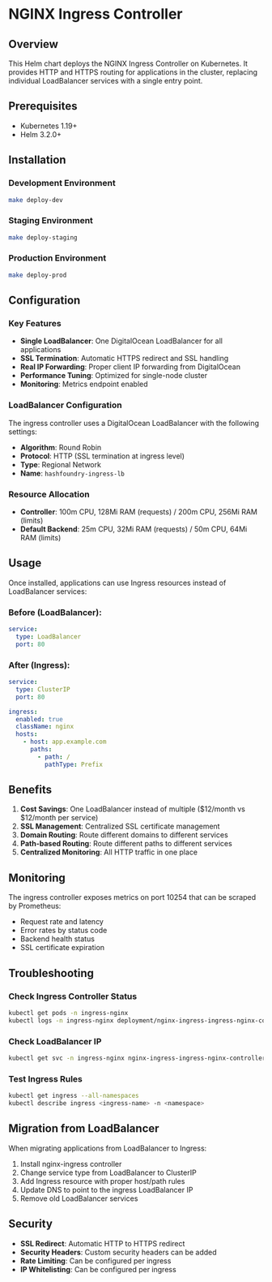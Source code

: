 # NGINX Ingress Controller

## Overview

This Helm chart deploys the NGINX Ingress Controller on Kubernetes. It provides HTTP and HTTPS routing for applications in the cluster, replacing individual LoadBalancer services with a single entry point.

## Prerequisites

- Kubernetes 1.19+
- Helm 3.2.0+

## Installation

### Development Environment

```bash
make deploy-dev
```

### Staging Environment

```bash
make deploy-staging
```

### Production Environment

```bash
make deploy-prod
```

## Configuration

### Key Features

- **Single LoadBalancer**: One DigitalOcean LoadBalancer for all applications
- **SSL Termination**: Automatic HTTPS redirect and SSL handling
- **Real IP Forwarding**: Proper client IP forwarding from DigitalOcean
- **Performance Tuning**: Optimized for single-node cluster
- **Monitoring**: Metrics endpoint enabled

### LoadBalancer Configuration

The ingress controller uses a DigitalOcean LoadBalancer with the following settings:

- **Algorithm**: Round Robin
- **Protocol**: HTTP (SSL termination at ingress level)
- **Type**: Regional Network
- **Name**: `hashfoundry-ingress-lb`

### Resource Allocation

- **Controller**: 100m CPU, 128Mi RAM (requests) / 200m CPU, 256Mi RAM (limits)
- **Default Backend**: 25m CPU, 32Mi RAM (requests) / 50m CPU, 64Mi RAM (limits)

## Usage

Once installed, applications can use Ingress resources instead of LoadBalancer services:

### Before (LoadBalancer):
```yaml
service:
  type: LoadBalancer
  port: 80
```

### After (Ingress):
```yaml
service:
  type: ClusterIP
  port: 80

ingress:
  enabled: true
  className: nginx
  hosts:
    - host: app.example.com
      paths:
        - path: /
          pathType: Prefix
```

## Benefits

1. **Cost Savings**: One LoadBalancer instead of multiple ($12/month vs $12/month per service)
2. **SSL Management**: Centralized SSL certificate management
3. **Domain Routing**: Route different domains to different services
4. **Path-based Routing**: Route different paths to different services
5. **Centralized Monitoring**: All HTTP traffic in one place

## Monitoring

The ingress controller exposes metrics on port 10254 that can be scraped by Prometheus:

- Request rate and latency
- Error rates by status code
- Backend health status
- SSL certificate expiration

## Troubleshooting

### Check Ingress Controller Status

```bash
kubectl get pods -n ingress-nginx
kubectl logs -n ingress-nginx deployment/nginx-ingress-ingress-nginx-controller
```

### Check LoadBalancer IP

```bash
kubectl get svc -n ingress-nginx nginx-ingress-ingress-nginx-controller
```

### Test Ingress Rules

```bash
kubectl get ingress --all-namespaces
kubectl describe ingress <ingress-name> -n <namespace>
```

## Migration from LoadBalancer

When migrating applications from LoadBalancer to Ingress:

1. Install nginx-ingress controller
2. Change service type from LoadBalancer to ClusterIP
3. Add Ingress resource with proper host/path rules
4. Update DNS to point to the ingress LoadBalancer IP
5. Remove old LoadBalancer services

## Security

- **SSL Redirect**: Automatic HTTP to HTTPS redirect
- **Security Headers**: Custom security headers can be added
- **Rate Limiting**: Can be configured per ingress
- **IP Whitelisting**: Can be configured per ingress
